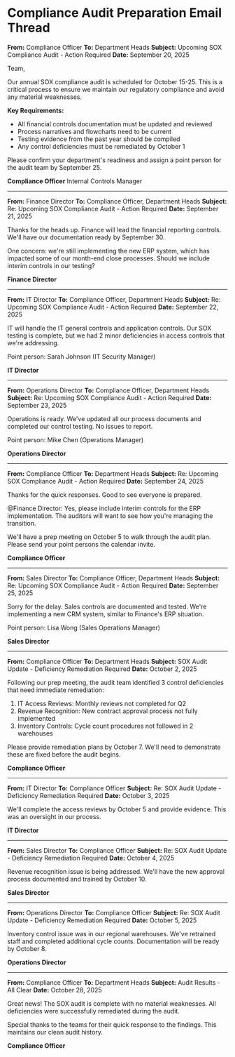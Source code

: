 # Compliance Audit Preparation Email Thread

**From:** Compliance Officer
**To:** Department Heads
**Subject:** Upcoming SOX Compliance Audit - Action Required
**Date:** September 20, 2025

Team,

Our annual SOX compliance audit is scheduled for October 15-25. This is a critical process to ensure we maintain our regulatory compliance and avoid any material weaknesses.

**Key Requirements:**
- All financial controls documentation must be updated and reviewed
- Process narratives and flowcharts need to be current
- Testing evidence from the past year should be compiled
- Any control deficiencies must be remediated by October 1

Please confirm your department's readiness and assign a point person for the audit team by September 25.

**Compliance Officer**
Internal Controls Manager

---

**From:** Finance Director
**To:** Compliance Officer, Department Heads
**Subject:** Re: Upcoming SOX Compliance Audit - Action Required
**Date:** September 21, 2025

Thanks for the heads up. Finance will lead the financial reporting controls. We'll have our documentation ready by September 30.

One concern: we're still implementing the new ERP system, which has impacted some of our month-end close processes. Should we include interim controls in our testing?

**Finance Director**

---

**From:** IT Director
**To:** Compliance Officer, Department Heads
**Subject:** Re: Upcoming SOX Compliance Audit - Action Required
**Date:** September 22, 2025

IT will handle the IT general controls and application controls. Our SOX testing is complete, but we had 2 minor deficiencies in access controls that we're addressing.

Point person: Sarah Johnson (IT Security Manager)

**IT Director**

---

**From:** Operations Director
**To:** Compliance Officer, Department Heads
**Subject:** Re: Upcoming SOX Compliance Audit - Action Required
**Date:** September 23, 2025

Operations is ready. We've updated all our process documents and completed our control testing. No issues to report.

Point person: Mike Chen (Operations Manager)

**Operations Director**

---

**From:** Compliance Officer
**To:** Department Heads
**Subject:** Re: Upcoming SOX Compliance Audit - Action Required
**Date:** September 24, 2025

Thanks for the quick responses. Good to see everyone is prepared.

@Finance Director: Yes, please include interim controls for the ERP implementation. The auditors will want to see how you're managing the transition.

We'll have a prep meeting on October 5 to walk through the audit plan. Please send your point persons the calendar invite.

**Compliance Officer**

---

**From:** Sales Director
**To:** Compliance Officer, Department Heads
**Subject:** Re: Upcoming SOX Compliance Audit - Action Required
**Date:** September 25, 2025

Sorry for the delay. Sales controls are documented and tested. We're implementing a new CRM system, similar to Finance's ERP situation.

Point person: Lisa Wong (Sales Operations Manager)

**Sales Director**

---

**From:** Compliance Officer
**To:** Department Heads
**Subject:** SOX Audit Update - Deficiency Remediation Required
**Date:** October 2, 2025

Following our prep meeting, the audit team identified 3 control deficiencies that need immediate remediation:

1. IT Access Reviews: Monthly reviews not completed for Q2
2. Revenue Recognition: New contract approval process not fully implemented
3. Inventory Controls: Cycle count procedures not followed in 2 warehouses

Please provide remediation plans by October 7. We'll need to demonstrate these are fixed before the audit begins.

**Compliance Officer**

---

**From:** IT Director
**To:** Compliance Officer
**Subject:** Re: SOX Audit Update - Deficiency Remediation Required
**Date:** October 3, 2025

We'll complete the access reviews by October 5 and provide evidence. This was an oversight in our process.

**IT Director**

---

**From:** Sales Director
**To:** Compliance Officer
**Subject:** Re: SOX Audit Update - Deficiency Remediation Required
**Date:** October 4, 2025

Revenue recognition issue is being addressed. We'll have the new approval process documented and trained by October 10.

**Sales Director**

---

**From:** Operations Director
**To:** Compliance Officer
**Subject:** Re: SOX Audit Update - Deficiency Remediation Required
**Date:** October 5, 2025

Inventory control issue was in our regional warehouses. We've retrained staff and completed additional cycle counts. Documentation will be ready by October 8.

**Operations Director**

---

**From:** Compliance Officer
**To:** Department Heads
**Subject:** Audit Results - All Clear
**Date:** October 28, 2025

Great news! The SOX audit is complete with no material weaknesses. All deficiencies were successfully remediated during the audit.

Special thanks to the teams for their quick response to the findings. This maintains our clean audit history.

**Compliance Officer**
